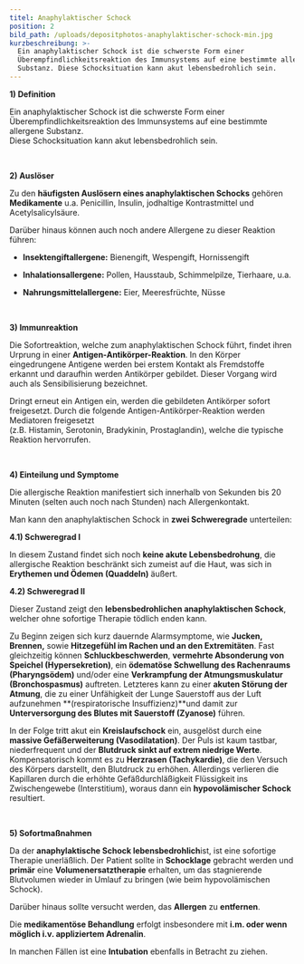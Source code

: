 ```yaml
---
titel: Anaphylaktischer Schock
position: 2
bild_path: /uploads/depositphotos-anaphylaktischer-schock-min.jpg
kurzbeschreibung: >-
  Ein anaphylaktischer Schock ist die schwerste Form einer
  Überempfindlichkeitsreaktion des Immunsystems auf eine bestimmte allergene
  Substanz. Diese Schocksituation kann akut lebensbedrohlich sein.
---
```


**1) Definition**

Ein anaphylaktischer Schock ist die schwerste Form einer Überempfindlichkeitsreaktion des Immunsystems auf eine bestimmte allergene Substanz.<br>Diese Schocksituation kann akut lebensbedrohlich sein.

 

**2) Auslöser**

Zu den **häufigsten Auslösern eines anaphylaktischen Schocks** gehören **Medikamente** u.a. Penicillin, Insulin, jodhaltige Kontrastmittel und Acetylsalicylsäure.

Darüber hinaus können auch noch andere Allergene zu dieser Reaktion führen:

* **Insektengiftallergene:** Bienengift, Wespengift, Hornissengift

* **Inhalationsallergene:** Pollen, Hausstaub, Schimmelpilze, Tierhaare, u.a.

* **Nahrungsmittelallergene:** Eier, Meeresfrüchte, Nüsse

 

**3) Immunreaktion**

Die Sofortreaktion, welche zum anaphylaktischen Schock führt, findet ihren Urprung in einer **Antigen-Antikörper-Reaktion**. In den Körper eingedrungene Antigene werden bei erstem Kontakt als Fremdstoffe erkannt und daraufhin werden Antikörper gebildet. Dieser Vorgang wird auch als Sensibilisierung bezeichnet.

Dringt erneut ein Antigen ein, werden die gebildeten Antikörper sofort freigesetzt. Durch die folgende Antigen-Antikörper-Reaktion werden Mediatoren freigesetzt<br>(z.B. Histamin, Serotonin, Bradykinin, Prostaglandin), welche die typische Reaktion hervorrufen.

 

**4) Einteilung und Symptome**

Die allergische Reaktion manifestiert sich innerhalb von Sekunden bis 20 Minuten (selten auch noch nach Stunden) nach Allergenkontakt.

Man kann den anaphylaktischen Schock in **zwei Schweregrade** unterteilen:

**4.1) Schweregrad I**

In diesem Zustand findet sich noch **keine akute Lebensbedrohung**, die allergische Reaktion beschränkt sich zumeist auf die Haut, was sich in **Erythemen und Ödemen (Quaddeln)** äußert.

**4.2) Schweregrad II**

Dieser Zustand zeigt den **lebensbedrohlichen anaphylaktischen Schock**, welcher ohne sofortige Therapie tödlich enden kann.

Zu Beginn zeigen sich kurz dauernde Alarmsymptome, wie **Jucken, Brennen,** sowie **Hitzegefühl im Rachen und an den Extremitäten**. Fast gleichzeitig können **Schluckbeschwerden**, **vermehrte Absonderung von Speichel (Hypersekretion)**, ein **ödematöse Schwellung des Rachenraums (Pharyngsödem)** und/oder eine **Verkrampfung der Atmungsmuskulatur (Bronchospasmus)** auftreten. Letzteres kann zu einer **akuten Störung der Atmung**, die zu einer Unfähigkeit der Lunge Sauerstoff aus der Luft aufzunehmen **(respiratorische Insuffizienz)**und damit zur **Unterversorgung des Blutes mit Sauerstoff (Zyanose)** führen.

In der Folge tritt akut ein **Kreislaufschock** ein, ausgelöst durch eine **massive Gefäßerweiterung (Vasodilatation)**. Der Puls ist kaum tastbar, niederfrequent und der **Blutdruck sinkt auf extrem niedrige Werte**. Kompensatorisch kommt es zu **Herzrasen (Tachykardie)**, die den Versuch des Körpers darstellt, den Blutdruck zu erhöhen. Allerdings verlieren die Kapillaren durch die erhöhte Gefäßdurchläßigkeit Flüssigkeit ins Zwischengewebe (Interstitium), woraus dann ein **hypovolämischer Schock** resultiert.

 

**5) Sofortmaßnahmen**

Da der **anaphylaktische Schock lebensbedrohlich**ist, ist eine sofortige Therapie unerläßlich. Der Patient sollte in **Schocklage** gebracht werden und **primär** eine **Volumenersatztherapie** erhalten, um das stagnierende Blutvolumen wieder in Umlauf zu bringen (wie beim hypovolämischen Schock).

Darüber hinaus sollte versucht werden, das **Allergen** zu **entfernen**.

Die **medikamentöse Behandlung** erfolgt insbesondere mit **i.m. oder wenn möglich i.v. appliziertem Adrenalin**.

In manchen Fällen ist eine **Intubation** ebenfalls in Betracht zu ziehen.